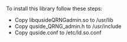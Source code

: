 To install this library follow these steps:
- Copy libqusideQRNGadmin.so to /usr/lib
- Copy quside_QRNG_admin.h to /usr/include
- Copy quside.conf to /etc/ld.so.conf
